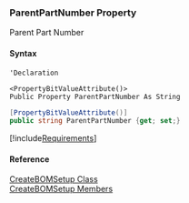 ﻿### ParentPartNumber Property

Parent Part Number

#### Syntax

```vbnet
'Declaration

<PropertyBitValueAttribute()>
Public Property ParentPartNumber As String
```

```csharp
[PropertyBitValueAttribute()]
public string ParentPartNumber {get; set;}
```

[!include[Requirements](../partials/requirements.md)]

#### Reference

[CreateBOMSetup Class](FChoice.Toolkits.Clarify~FChoice.Toolkits.Clarify.Interfaces.CreateBOMSetup.md)  
[CreateBOMSetup Members](FChoice.Toolkits.Clarify~FChoice.Toolkits.Clarify.Interfaces.CreateBOMSetup_members.md)